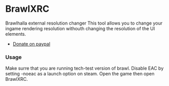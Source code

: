 # BrawlXRC
Brawlhalla external resolution changer
This tool allows you to change your ingame rendering resolution withouth changing the resolution of the UI elements.
- [Donate on paypal](https://www.paypal.com/donate?hosted_button_id=PTRYHABP7FHGN)
### Usage
Make surre that you are running tech-test version of brawl.
Disable EAC by setting -noeac as a launch option on steam.
Open the game then open BrawlXRC.

